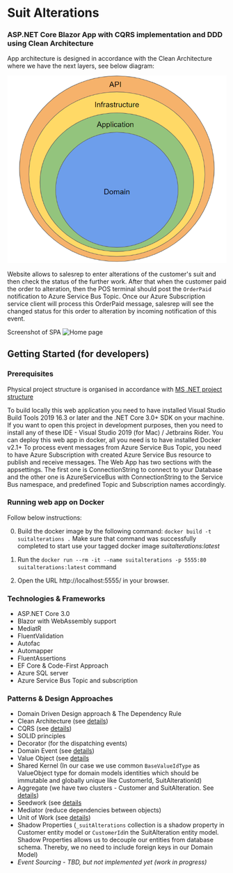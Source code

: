 # Suit Alterations 

### ASP.NET Core Blazor App with CQRS implementation and DDD using Clean Architecture

App architecture is designed in accordance with the Clean Architecture where we have the next layers, see below diagram:

![diagram](https://github.com/beylkhanovdamir/suitalterations/blob/master/app-architecture.png)

Website allows to salesrep to enter alterations of the customer's suit and then check the status of the further work. After that when the customer paid the order to alteration, then the POS terminal should post the `OrderPaid` notification to Azure Service Bus Topic. Once our Azure Subscription service client will process this OrderPaid message, salesrep will see the changed status for this order to alteration by incoming notification of this event.

Screenshot of SPA
![Home page](https://i.imgur.com/cTRQp05.png)

## Getting Started (for developers)

### Prerequisites
Physical project structure is organised in accordance with [MS .NET project structure](https://gist.github.com/davidfowl/ed7564297c61fe9ab814)

To build locally this web application you need to have installed Visual Studio Build Tools 2019 16.3 or later and the .NET Core 3.0+ SDK on your machine. 
If you want to open this project in development purposes, then you need to install any of these IDE - Visual Studio 2019 (for Mac) / Jetbrains Rider.
You can deploy this web app in docker, all you need is to have installed Docker v2.1+ 
To process event messages from Azure Service Bus Topic, you need to have Azure Subscription with created Azure Service Bus resource to publish and receive messages.
The Web App has two sections with the appsettings. The first one is ConnectionString to connect to your Database and the other one is AzureServiceBus with ConnectionString to the Service Bus namespace, and predefined Topic and Subscription names accordingly.

### Running web app on Docker

Follow below instructions:

0. Build the docker image by the following command: `docker build -t suitalterations .` Make sure that command was successfully completed to start use your tagged docker image *suitalterations:latest*

1. Run the `docker run --rm -it --name suitalterations -p 5555:80 suitalterations:latest` command

2. Open the URL http://localhost:5555/ in your browser.

### Technologies & Frameworks
* ASP.NET Core 3.0
* Blazor with WebAssembly support
* MediatR
* FluentValidation
* Autofac
* Automapper
* FluentAssertions
* EF Core & Code-First Approach
* Azure SQL server
* Azure Service Bus Topic and subscription

### Patterns & Design Approaches
* Domain Driven Design approach & The Dependency Rule
* Clean Architecture (see [details](http://blog.cleancoder.com/uncle-bob/2012/08/13/the-clean-architecture.html))
* CQRS (see [details](https://martinfowler.com/bliki/CQRS.html))
* SOLID principles 
* Decorator (for the dispatching events)
* Domain Event (see [details](https://martinfowler.com/eaaDev/DomainEvent.html))
* Value Object (see [details](https://martinfowler.com/bliki/ValueObject.html)
* Shared Kernel (In our case we use common `BaseValueIdType` as ValueObject type for domain models identities which should be immutable and globally unique like CustomerId, SuitAlterationId)
* Aggregate (we have two clusters - Customer and SuitAlteration. See [details](https://www.martinfowler.com/bliki/DDD_Aggregate.html))
* Seedwork (see [details](https://www.martinfowler.com/bliki/Seedwork.html)
* Mediator (reduce dependencies between objects)
* Unit of Work (see [details](https://www.martinfowler.com/eaaCatalog/unitOfWork.html))
* Shadow Properties (`_suitAlterations` collection is a shadow property in Customer entity model or `CustomerId`in the SuitAlteration entity model. Shadow Properties allows us to decouple our entities from database schema. Thereby, we no need to include foreign keys in our Domain Model)
* _Event Sourcing - TBD, but not implemented yet (work in progress)_
